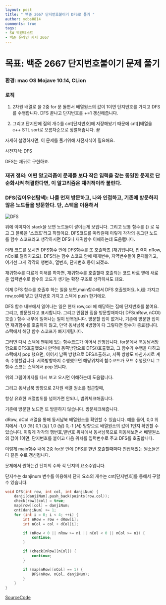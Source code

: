 ```yaml
---
layout: post
title: " 백준 2667 단지번호붙이기 DFS로 풀기 "
author: yobs0814
comments: true
tags:
- SW 역량테스트
- 백준 온라인 저지 2667 
---
```


# 목표: 백준 2667 단지번호붙이기 문제 풀기
### 환경: mac OS Mojave 10.14, CLion

### 로직

1. 2차원 배열로 을 2중 for 문 돌면서 배열원소의 값이 1이면 단지번호를 가지고 DFS를 수행합니다.
DFS 끝나고 단지번호를 +=1 갱신해줍니다.

2. 그리고 단지안에 집의 개수를 cnt[단지번호]에 저장해놨기 때문에 cnt[]배열을 c++ STL sort로 오름차순으로 정렬해줍니다. 끝


자세히 설명하자면,
이 문제를 풀기위해 사전지식이 필요해요.

사전지식: DFS

DFS는 재귀로 구현하죠.

### 재귀 정의: 어떤 알고리즘이 문제를 보다 작은 입력을 갖는 동일한 문제로 단순화시켜 해결한다면, 이 알고리즘은 재귀적이라 불린다.

### DFS(깊이우선탐색): 나를 먼저 방문하고, 나와 인접하고, 기존에 방문하지 않은 노드들을 방문한다. 단, 스택을 이용해서
![DFS](http://www.crazyforcode.com/wp-content/uploads/2016/04/DFS.png)


위에 이미지에 stack을 보면 노드들이 쌓이는게 보입니다.
그리고 보통 함수를 {} 로 묶고 그 블록을 '스코프'라고 하잖아요.
DFS코드를 따라갈때 이렇게 각각의 동그란 노드를 함수 스코프라고 생각하시면 DFS나 재귀함수 이해하는데 도움됍니다.

아래 코드를 보시면 DFS함수 안에 DFS함수를 또 호출하죠 (재귀입니다, 입력이 nRow, nCol로 달라지고요). DFS라는 함수 스코프 안에 매개변수, 지역변수들이 존재할거고, 여기선 그게
각각의 행번호, 열번호, 단지번호 등이 되겠죠. 

재귀함수를 다르게 이해를 하자면, 재귀함수를 호출할때 호출되는 코드 바로 옆에 새로운 입력변수로 함수의 코드가 생기는 확장 구조로 생각하셔도 돼요.


이제 DFS 함수를 호출후 하는 일을 보면,main함수에서 DFS 호출했어요. k,i를 가지고 row,col에 넣고 단지번호 가지고 스택에 push 한거에요.

DFS 함수 내부에서 일어나는 일은 현재 row,col 에 해당하는 집에 단지번호를 붙여요. 그리고, 방문했다고 표시합니다.
그리고 인접한 집을 방문할때마다( DFS(nRow, nCOl)호출 ) 함수 내부에 일어나는 일이 반복됩니다. 
방문할 집이 없거나, 기존에 방문한 집이면 재귀함수를 호출하지 않고,
만약 동서남북 4방향이 다 그렇다면 함수가 종료됩니다. 스택에서 해당 함수 스코프가 빠지게됩니다. 

그러면 다시 스택에 맨위에 있는 함수코드가 이어서 진행됩니다. for문에서 북동남서방향으로 DFS호출했으니
만약에 동쪽방향으로 DFS()호출했고, 그 함수가 수행을 다하고 스택에서 pop 했으면, 이어서 남쪽 방향으로 DFS호출하고, 서쪽 방향도 마찬가지로 계속 수행할겁니다.
서쪽방향까지 수행했으면 해당위치의 함수코드가 모드 수행됐으니 그 함수 스코는 스택에서 pop 됍니다. 

위의 그림이미지를 다시 보고 오시면 이해하는데 도움됍니다.



그리고 동서남북 방향으로 2차원 배열 원소를 접근할때,

항상 유효한 배열범위를 넘어가면 안되니, 범위체크해줍니다.

기존에 방문한 노드면 또 방문하지 않습니다. 방문체크해줍니다.

dRow, dCol 배열을 통해 동서남북 배열원소를 확인할 수 있습니다.
예를 들어, 0,0 위치에서 -1,0 (북) 0,1 (동) 1,0 (남) 0,-1 (서) 방향으로 배열원소의 값이 1인지 확인할 수 있습니다.
이렇게 각각의 행번호,열번호 위치에서 동서남북으로 이동해보면서 배열원소의 값이 1이면, 단지번호를 붙이고 다음 위치를 입력변수로 주고 DFS를 호출합니다.


이렇게 main함수 내에 2중 for문 안에 DFS를 한번 호출할때마다 
인접해있는 원소들은 다 같은 수로 갱신됩니다.

문제에서 원하는건 단지의 수와 
각 단지의 요소수입니다.

단지수는 danjinum 변수를 이용해서
단지 요소의 개수는 cnt[단지번호]를 통해서 구할 수 있습니다.


~~~c++
void DFS(int row, int col, int danjiNum) {
    danji[danjiNum].push_back(points(row,col));
    check[row][col] = true;
    map[row][col] = danjiNum;
    cnt[danjiNum] += 1;
    for (int i = 0; i < 4; ++i) {
        int nRow = row + dRow[i];
        int nCol = col + dCol[i];

        if (nRow < 0 || nRow >= n1 || nCol < 0 || nCol >= n1) {
            continue;
        }

        if (check[nRow][nCol]) {
            continue;
        }

        if (map[nRow][nCol] == 1) {
            DFS(nRow, nCol, danjiNum);
        }
    }
}
~~~

[SourceCode](https://github.com/yobs0814/problemSolving/blob/master/SWExpert/BOJ2667/main.cpp)